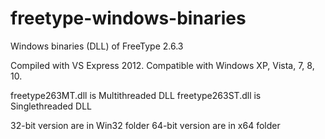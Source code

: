 # freetype-windows-binaries
Windows binaries (DLL) of FreeType 2.6.3

Compiled with VS Express 2012.
Compatible with Windows XP, Vista, 7, 8, 10.

freetype263MT.dll is Multithreaded DLL
freetype263ST.dll is Singlethreaded DLL

32-bit version are in Win32 folder
64-bit version are in x64 folder
